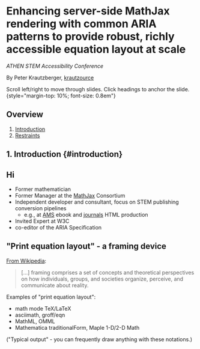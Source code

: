 # Enhancing server-side MathJax rendering with common ARIA patterns to provide robust, richly accessible equation layout at scale

*ATHEN STEM Accessibility Conference*

By Peter Krautzberger, [krautzource](https://krautzource.com)

Scroll left/right to move through slides. Click headings to anchor the slide. {style="margin-top: 10%; font-size: 0.8em"}

## Overview

1. [Introduction](#introduction)
2. [Restraints](#restraints)

## 1. Introduction {#introduction}

## Hi

* Former mathematician
* Former Manager at the [MathJax](https://www.mathjax.org) Consortium
* Independent developer and consultant, focus on STEM publishing conversion pipelines
  * e.g., at [AMS](https://www.ams.org) ebook and [journals](https://www.ams.org/publications/journals/journalsframework/AMSMathViewer) HTML production
* Invited Expert at W3C
* co-editor of the ARIA Specification

## "Print equation layout" - a framing device

[From Wikipedia](https://en.wikipedia.org/wiki/Framing_(social_sciences)):

> [...] framing comprises a set of concepts and theoretical perspectives on how individuals, groups, and societies organize, perceive, and communicate about reality. 

Examples of "print equation layout":

* math mode TeX/LaTeX
* asciimath, groff/eqn
* MathML, OMML
* Mathematica traditionalForm, Maple 1-D/2-D Math

("Typical output" - you can frequently draw anything with these notations.)

<my-notes hidden>

What I call "print equation layout" most people just call "math layout", "formula layout", or just "math" (that last one is somewhat insulting, speaking as a former mathematician). 

This may seem unnnecessary and convoluted. To some degree, I agree. 

For example, I personally don't believe we have seen "web equation layout" come into existence during these first 30 years of the web.

But as a framing device it serves to ground the conversation and keep aspects in focus that I find critical to the discussion. 
</my-notes>

## What's the problem (1)

Print equation layout is ... 

* an elaborate, two-dimensional form of abbreviated notation for highly complex, context dependent abstract thought.
  * even at an elementary level (e.g., long division).
* highly ambiguous (examples: [whystartat.xyz](https://whystartat.xyz/wiki/Category:Ambiguities))
* often integrated into additional complex notation (e.g., text annotation, graphical documents).
* "non-text content" (so [WCAG 1.1.1](https://w3c.github.io/wcag/21/guidelines/#non-text-content) applies).

<my-notes hidden>
* 2d abbreviation: just because it uses text glyphs does not make it text (cf. ascii art).
* non-text: 
  * TeX text vs math mode, or "formula blocks" in MS Word et al).
* e.g., spacing used to infer semantics
* e.g., invisible/implied characters
</my-notes>

## What's the problem (2)

Print equation layout ... 

* has (print) accessibility traditions 
  * tactile and aural traditions (e.g. Nemeth Braille / MathSpeak)
  * many regional variations (cf. [D. Archambault](https://chezdom.net/mathematicalbraillecodes/))
  * require human intervention
* is incompatible with contemporary web accessibility
  * is layout, not semantics
    * so we fall back to print accessibility traditions
  * print accessibility traditions are also about layout
    * limited; modalities are incongruent
  * require heuristics for (non-visual) rendering
  * incongruent to core concepts, e.g., [Accessible Name Computation](https://w3c.github.io/accname/)

<my-notes hidden>

not accessible - cf. WCAG, accname


Print equation layout has its own accessibility traditions (e.g. Nemeth Braille and MathSpeak) which create a set of orthogonal expectations that is difficult to address on the web.

Print equation accessibility traditions (e.g., Nemeth Braille and MathSpeak) exacerbate the problem:

On the one hand, these traditions reduce expectations to the limitations of print technology (e.g., semantics are largely out of scope) [cf svg house made of triangle, rectangle, circle]
On the other hand, these traditions rely on human intervention (through narration or specialized Braille transcribers) which leads to them being underspecified and easily malleable by the assisting person.

</my-notes>

## What's the problem (3)

But what's _really_ the problem?

**Heuristics**

Imagine they fail you. 

* a superscript 2 is voiced squared but isn't
* your layout is interpreted as fraction but it's not. [Legendre_symbol]

> Now you have 2 problems

How do you fix that?

<my-notes hidden>
* heuristics are strongly avoided in web a11y (except to fix broken things)
* if you try to fix something, you now have to work around heuristics as well
  * unspecified heuristics
</my-notes>
 

## Overview

1. [Introduction: Accessibility and the Web Platform](#introduction)
2. [Understanding Accessibility](#understanding)
3. [Definining Accessibility](#definining)
4. [Evaluating Accessibility](#evaluating)
5. [Beyond requirements](#beyond)











## 1. Introduction {#introduction}

